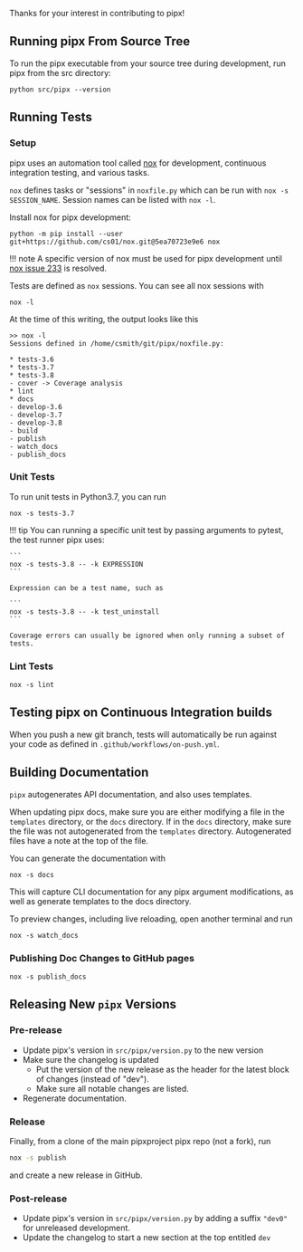 Thanks for your interest in contributing to pipx!

## Running pipx From Source Tree
To run the pipx executable from your source tree during development, run pipx from the src directory:

```
python src/pipx --version
```

## Running Tests

### Setup
pipx uses an automation tool called [nox](https://pypi.org/project/nox/) for development, continuous integration testing, and various tasks.

`nox` defines tasks or "sessions" in `noxfile.py` which can be run with `nox -s SESSION_NAME`. Session names can be listed with `nox -l`.

Install nox for pipx development:
```
python -m pip install --user git+https://github.com/cs01/nox.git@5ea70723e9e6 nox
```

!!! note
    A specific version of nox must be used for pipx development until [nox issue 233](https://github.com/theacodes/nox/issues/233) is resolved.

Tests are defined as `nox` sessions. You can see all nox sessions with
```
nox -l
```

At the time of this writing, the output looks like this
```
>> nox -l
Sessions defined in /home/csmith/git/pipx/noxfile.py:

* tests-3.6
* tests-3.7
* tests-3.8
- cover -> Coverage analysis
* lint
* docs
- develop-3.6
- develop-3.7
- develop-3.8
- build
- publish
- watch_docs
- publish_docs
```

### Unit Tests
To run unit tests in Python3.7, you can run
```
nox -s tests-3.7
```

!!! tip
    You can running a specific unit test by passing arguments to pytest, the test runner pipx uses:

    ```
    nox -s tests-3.8 -- -k EXPRESSION
    ```

    Expression can be a test name, such as

    ```
    nox -s tests-3.8 -- -k test_uninstall
    ```

    Coverage errors can usually be ignored when only running a subset of tests.

### Lint Tests

```
nox -s lint
```

## Testing pipx on Continuous Integration builds
When you push a new git branch, tests will automatically be run against your code as defined in `.github/workflows/on-push.yml`.

## Building Documentation

`pipx` autogenerates API documentation, and also uses templates.

When updating pipx docs, make sure you are either modifying a file in the `templates` directory, or the `docs` directory. If in the `docs` directory, make sure the file was not autogenerated from the `templates` directory. Autogenerated files have a note at the top of the file.

You can generate the documentation with
```
nox -s docs
```

This will capture CLI documentation for any pipx argument modifications, as well as generate templates to the docs directory.

To preview changes, including live reloading, open another terminal and run
```
nox -s watch_docs
```

### Publishing Doc Changes to GitHub pages
```
nox -s publish_docs
```

## Releasing New `pipx` Versions
### Pre-release

* Update pipx's version in `src/pipx/version.py` to the new version
* Make sure the changelog is updated
    * Put the version of the new release as the header for the latest block of changes (instead of "dev").
    * Make sure all notable changes are listed.
* Regenerate documentation.

### Release
Finally, from a clone of the main pipxproject pipx repo (not a fork), run
```bash
nox -s publish
```

and create a new release in GitHub.

### Post-release
* Update pipx's version in `src/pipx/version.py` by adding a suffix `"dev0"` for unreleased development.
* Update the changelog to start a new section at the top entitled `dev`
